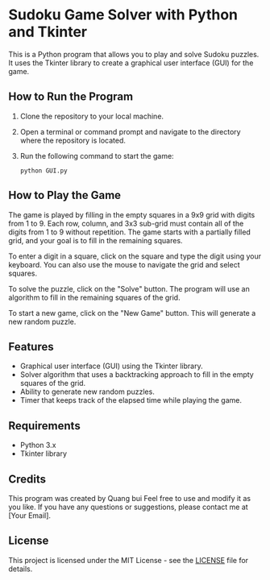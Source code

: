 
# Sudoku Game Solver with Python and Tkinter

This is a Python program that allows you to play and solve Sudoku puzzles. It uses the Tkinter library to create a graphical user interface (GUI) for the game.

## How to Run the Program

1. Clone the repository to your local machine.
2. Open a terminal or command prompt and navigate to the directory where the repository is located.
3. Run the following command to start the game:

    ```
    python GUI.py
    ```

## How to Play the Game

The game is played by filling in the empty squares in a 9x9 grid with digits from 1 to 9. Each row, column, and 3x3 sub-grid must contain all of the digits from 1 to 9 without repetition. The game starts with a partially filled grid, and your goal is to fill in the remaining squares.

To enter a digit in a square, click on the square and type the digit using your keyboard. You can also use the mouse to navigate the grid and select squares.

To solve the puzzle, click on the "Solve" button. The program will use an algorithm to fill in the remaining squares of the grid.

To start a new game, click on the "New Game" button. This will generate a new random puzzle.

## Features

- Graphical user interface (GUI) using the Tkinter library.
- Solver algorithm that uses a backtracking approach to fill in the empty squares of the grid.
- Ability to generate new random puzzles.
- Timer that keeps track of the elapsed time while playing the game.

## Requirements

- Python 3.x
- Tkinter library

## Credits

This program was created by Quang bui Feel free to use and modify it as you like. If you have any questions or suggestions, please contact me at [Your Email]. 

## License

This project is licensed under the MIT License - see the [LICENSE](LICENSE) file for details.

